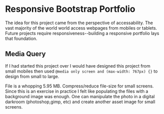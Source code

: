 # Responsive Bootstrap Portfolio

The idea for this project came from the perspective of accessability. The vast majority
of the world world access webpages from mobiles or tablets. Future projects require
responsiveness--building a responsive portfolio lays that foundation.


## Media Query

If I had started this project over I would have designed this project from small mobiles 
then used `@media only screen and (max-width: 767px) {}` to design from small to large.

File is a whopping 5.95 MB. Compress/reduce file-size for small screens. Since this is an 
exercise in practice I felt like populating the files with a background image was enough. One can 
manipulate the photo in a digital darkroom (photoshop,gimp, etc) and create another 
asset image for small screens.
